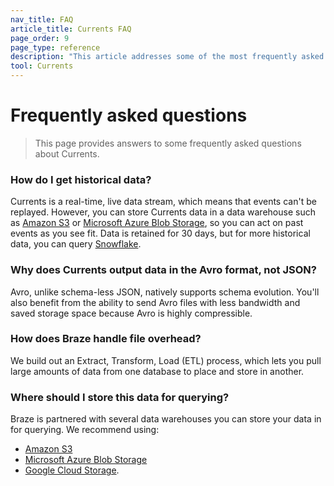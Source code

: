 ```yaml
---
nav_title: FAQ
article_title: Currents FAQ
page_order: 9
page_type: reference
description: "This article addresses some of the most frequently asked questions that arise when setting up Braze Currents."
tool: Currents
---
```


# Frequently asked questions

> This page provides answers to some frequently asked questions about Currents.

### How do I get historical data?

Currents is a real-time, live data stream, which means that events can't be replayed. However, you can store Currents data in a data warehouse such as [Amazon S3]({{site.baseurl}}/partners/data_and_analytics/cloud_storage/amazon_s3/) or [Microsoft Azure Blob Storage]({{site.baseurl}}/partners/data_and_analytics/cloud_storage/microsoft_azure_blob_storage_for_currents/), so you can act on past events as you see fit. Data is retained for 30 days, but for more historical data, you can query [Snowflake]({{site.baseurl}}/user_guide/data/braze_currents/s3_to_snowflake/).

### Why does Currents output data in the Avro format, not JSON?

Avro, unlike schema-less JSON, natively supports schema evolution. You'll also benefit from the ability to send Avro files with less bandwidth and saved storage space because Avro is highly compressible.

### How does Braze handle file overhead?

We build out an Extract, Transform, Load (ETL) process, which lets you pull large amounts of data from one database to place and store in another.

### Where should I store this data for querying?

Braze is partnered with several data warehouses you can store your data in for querying. We recommend using:
- [Amazon S3]({{site.baseurl}}/partners/data_and_analytics/cloud_storage/amazon_s3/)
- [Microsoft Azure Blob Storage]({{site.baseurl}}/partners/data_and_analytics/cloud_storage/microsoft_azure_blob_storage_for_currents/)
- [Google Cloud Storage]({{site.baseurl}}/partners/data_and_analytics/cloud_storage/google_cloud_storage_for_currents/).